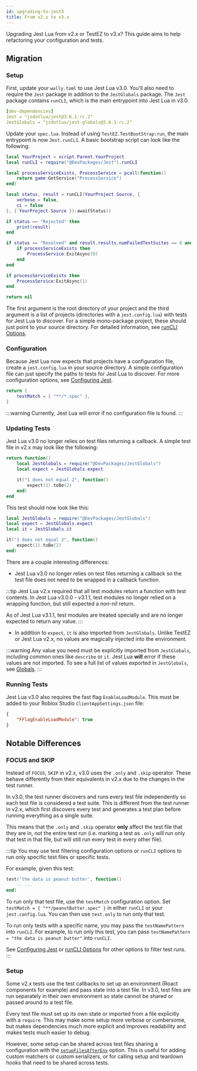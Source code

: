 ```yaml
---
id: upgrading-to-jest3
title: From v2.x to v3.x
---
```


Upgrading Jest Lua from v2.x or TestEZ to v3.x? This guide aims to help refactoring your configuration and tests.

## Migration

### Setup

First, update your `wally.toml` to use Jest Lua v3.0. You'll also need to require the `Jest` package in addition to the `JestGlobals` package. The `Jest` package contains `runCLI`, which is the main entrypoint into Jest Lua in v3.0.

```yaml title="rotriever.toml"
[dev-dependencies]
Jest = "jsdotlua/jest@3.6.1-rc.2"
JestGlobals = "jsdotlua/jest-globals@3.6.1-rc.2"
```

Update your `spec.lua`. Instead of using `TestEZ.TestBootStrap:run`, the main entrypoint is now `Jest.runCLI`. A basic bootstrap script can look like the following:
```lua title="spec.lua"
local YourProject = script.Parent.YourProject
local runCLI = require("@DevPackages/Jest").runCLI

local processServiceExists, ProcessService = pcall(function()
	return game:GetService("ProcessService")
end)

local status, result = runCLI(YourProject.Source, {
	verbose = false,
	ci = false
}, { YourProject.Source }):awaitStatus()

if status == "Rejected" then
	print(result)
end

if status == "Resolved" and result.results.numFailedTestSuites == 0 and result.results.numFailedTests == 0 then
	if processServiceExists then
		ProcessService:ExitAsync(0)
	end
end

if processServiceExists then
	ProcessService:ExitAsync(1)
end

return nil
```

The first argument is the root directory of your project and the third argument is a list of projects (directories with a `jest.config.lua`) with tests for Jest Lua to discover. For a simple mono-package project, these should just point to your source directory. For detailed information, see [runCLI Options](cli).

### Configuration

Because Jest Lua now expects that projects have a configuration file, create a `jest.config.lua` in your source directory. A simple configuration file can just specify the paths to tests for Jest Lua to discover. For more configuration options, see [Configuring Jest](configuration).

```lua title="jest.config.lua"
return {
	testMatch = { "**/*.spec" },
}
```

:::warning
Currently, Jest Lua will error if no configuration file is found.
:::

### Updating Tests

Jest Lua v3.0 no longer relies on test files returning a callback.
A simple test file in v2.x may look like the following:

```lua title="test.spec.lua"
return function()
	local JestGlobals = require("@DevPackages/JestGlobals")
	local expect = JestGlobals.expect

	it("1 does not equal 2", function()
		expect(1).toBe(2)
	end)
end
```

This test should now look like this:

```lua title="test.spec.lua"
local JestGlobals = require("@DevPackages/JestGlobals")
local expect = JestGlobals.expect
local it = JestGlobals.it

it("1 does not equal 2", function()
	expect(1).toBe(2)
end)
```

There are a couple interesting differences:
* Jest Lua v3.0 no longer relies on test files returning a callback so the test file does not need to be wrapped in a callback function.

:::tip
Jest Lua v2.x required that all test modules return a function with test contents. In Jest Lua v3.0.0 - v3.1.1, test modules no longer relied on a wrapping function, but still expected a non-nil return.

As of Jest Lua v3.1.1, test modules are treated specially and are no longer expected to return any value.
:::

* In addition to `expect`, `it` is also imported from `JestGlobals`. Unlike TestEZ or Jest Lua v2.x, no values are magically injected into the environment. 

:::warning
Any value you need must be explicitly imported from `JestGlobals`, including common ones like `describe` or `it`. Jest Lua **will** error if these values are not imported. To see a full list of values exported in `JestGlobals`, see [Globals](api).
:::

### Running Tests

Jest Lua v3.0 also requires the fast flag `EnableLoadModule`. This must be added to your Roblox Studio `ClientAppSettings.json` file:

```json title="ClientAppSettings.json"
{
	"FFlagEnableLoadModule": true
}
```

## Notable Differences

### FOCUS and SKIP
Instead of `FOCUS`, `SKIP` in v2.x, v3.0 uses the `.only` and `.skip` operator. These behave differently from their equivalents in v2.x due to the changes in the test runner.

In v3.0, the test runner discovers and runs every test file independently so each test file is considered a test suite. This is different from the test runner in v2.x, which first discovers every test and generates a test plan before running everything as a single suite.

This means that the `.only` and `.skip` operator **only** affect the test file that they are in, not the entire test run (i.e. marking a test as `.only` will run only that test in that file, but will still run every test in every other file).

:::tip
You may use test filtering configuration options or `runCLI` options to run only specific test files or specific tests.

For example, given this test:
```lua title="peanutButter.spec.lua"
test('the data is peanut butter', function()
    -- ...
end)
```

To run only that test file, use the `testMatch` configuration option. Set `testMatch = { "**/peanutButter.spec" }` in either `runCLI` or your `jest.config.lua`. You can then use `test.only` to run only that test.

To run only tests with a specific name, you may pass the `testNamePattern` into `runCLI`. For example, to run only this test, you can pass `testNamePattern = "the data is peanut butter"` into `runCLI`.

See [Configuring Jest](configuration) or [runCLI Options](cli) for other options to filter test runs.
:::

### Setup
Some v2.x tests use the test callbacks to set up an environment (Roact components for example) and pass state into a test file. In v3.0, test files are run separately in their own environment so state cannot be shared or passed around to a test file.

Every test file must set up its own state or imported from a file explicitly with a `require`. This may make some setup more verbose or cumbersome, but makes dependencies much more explicit and improves readability and makes tests much easier to debug.

However, some setup can be shared across test files sharing a configuration with the [`setupFilesAfterEnv`](configuration#setupfilesafterenv-arraymodulescript) option. This is useful for adding custom matchers or custom serializers, or for calling setup and teardown hooks that need to be shared across tests.

